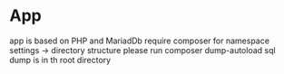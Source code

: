 # App
app is based on PHP and MariadDb
require composer for namespace settings -> directory structure
please run composer dump-autoload
sql dump is in th root directory
